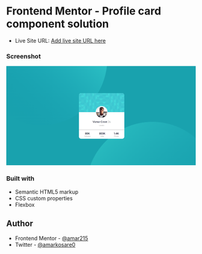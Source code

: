 # Frontend Mentor - Profile card component solution

- Live Site URL: [Add live site URL here]([https://your-live-site-url.com](https://profile-card-component-ak.netlify.app/))


### Screenshot

![Screenshot](images/Screenshot%20(68).png)


### Built with

- Semantic HTML5 markup
- CSS custom properties
- Flexbox

## Author

- Frontend Mentor - [@amar215](https://www.frontendmentor.io/profile/amar215)
- Twitter - [@amarkosare0](https://twitter.com/amarkosare0)

